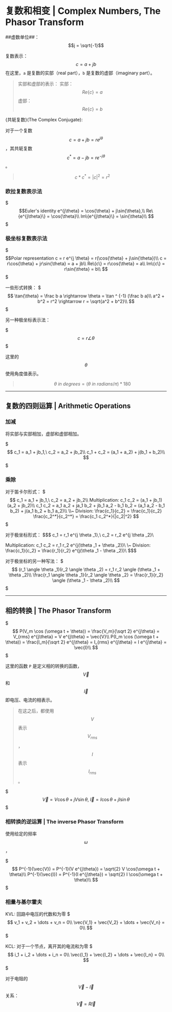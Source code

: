 # 复数和相变 | Complex Numbers, The Phasor Transform

##虚数单位##：$$j = \sqrt{-1}$$

复数表示：$$c = a + jb$$
在这里，``a`` 是复数的实部（real part），``b`` 是复数的虚部（imaginary part）。

> 实部和虚部的表示：
> 实部：$$Re\{c\} = a$$
> 虚部：$$Re\{c\} = b$$

{共轭复数}(The Complex Conjugate):

对于一个复数 $$c = a + jb = r e^{j\theta}$$，其共轭复数 $$c^* = a - jb = r e^{-j\theta}$$。

> $$c * c^* = |c|^2 = r^2$$

### 欧拉复数表示法

$$$Euler's identity
e^{j\theta} = \cos{\theta} + j\sin{\theta},\\
Re\{e^{j\theta}\} = \cos{\theta}\\
Im\{e^{j\theta}\} = \sin{\theta}\\
$$$

### 极坐标复数表示法

$$$Polar representation
c = r e^{j \theta} = r(\cos{\theta} + j\sin{\theta})\\
c = r\cos{\theta} + jr\sin{\theta} = a + jb\\
Re\{c\} = r\cos{\theta} = a\\
Im\{c\} = r\sin{\theta} = b\\
$$$

一些形式转换：
$$$
\tan{\theta} = \frac b a \rightarrow \theta = \tan ^ {-1} (\frac b a)\\
a^2 + b^2 = r^2 \rightarrow r = \sqrt{a^2 + b^2}\\
$$$

另一种极坐标表示法：

$$$
c = r\angle \theta
$$$

这里的 $$\theta$$ 使用角度值表示。

> $$\theta\ in\ degrees = (\theta\ in\ radians / \pi) * 180$$

- - -

## 复数的四则运算 | Arithmetic Operations

### 加减

将实部与实部相加，虚部和虚部相加。

$$$
c_1 = a_1 + jb_1,\ c_2 = a_2 + jb_2\\
c_1 + c_2 = (a_1 + a_2) + j(b_1 + b_2)\\
$$$

### 乘除

对于笛卡尔形式：
$$$
c_1 = a_1 + jb_1,\ c_2 = a_2 + jb_2\\
Multiplication:
c_1 c_2 = (a_1 + jb_1)(a_2 + jb_2)\\
c_1 c_2 = a_1 a_2 + ja_1 b_2 + jb_1 a_2 - b_1 b_2 = (a_1 a_2 - b_1 b_2) + j(a_1 b_2 + b_1 a_2)\\
\\~
Division:
\frac{c_1}{c_2} = \frac{c_1}{c_2} \frac{c_2^*}{c_2^*} = \frac{c_1 c_2^*}{|c_2|^2}
$$$

对于极坐标形式：
$$$
c_1 = r_1 e^{j \theta _1},\ c_2 = r_2 e^{j \theta _2}\\

Multiplication: c_1 c_2 = r_1 r_2 e^{j(\theta _1 + \theta _2)}\\
\\~
Division:
\frac{c_1}{c_2} = \frac{r_1}{r_2} e^{j(\theta _1 - \theta _2)}\\
$$$

对于极坐标的另一种写法：
$$$
(r_1 \angle \theta _1)(r_2 \angle \theta _2) = r_1 r_2 \angle (\theta _1 + \theta _2)\\
\frac{r_1 \angle \theta _1}{r_2 \angle \theta _2} = \frac{r_1}{r_2} \angle (\theta _1 - \theta _2)\\
$$$

- - -

## 相的转换 | The Phasor Transform 

$$$
P(V_m \cos (\omega t + \theta)) = \frac{V_m}{\sqrt 2} e^{j\theta} = V_{rms} e^{j\theta} = V e^{j\theta} = \vec{V}\\
P(I_m \cos (\omega t + \theta)) = \frac{I_m}{\sqrt 2} e^{j\theta} = I_{rms} e^{j\theta} = I e^{j\theta} = \vec{I}\\
$$$

这里的函数 ``P`` 是定义相的转换的函数，$$\vec{V}$$ 和 $$\vec{I}$$ 即电压、电流的相表示。

> 在这之后，都使用 $$V$$ 表示 $$V_{rms}$$，$$I$$ 表示 $$I_{rms}$$。

$$$
\vec{V} = V \cos{\theta} + jV \sin{\theta},\ \vec{I} = I \cos{\theta} + jI \sin{\theta}
$$$

### 相转换的逆运算 | The inverse Phasor Transform

使用给定的频率 $$\omega$$，

$$$
P^{-1}(\vec{V}) = P^{-1}(V e^{j\theta}) = \sqrt{2} V \cos(\omega t + \theta)\\
P^{-1}(\vec{I}) = P^{-1}(I e^{j\theta}) = \sqrt{2} I \cos(\omega t + \theta)\\
$$$

### 相量与基尔霍夫

KVL: 回路中电压的代数和为零
$$$
v_1 + v_2 + \dots + v_n = 0\\
\vec{V_1} + \vec{V_2} + \dots + \vec{V_n} = 0\\
$$$

KCL: 对于一个节点，离开其的电流和为零
$$$
i_1 + i_2 + \dots + i_n = 0\\
\vec{I_1} + \vec{I_2} + \dots + \vec{I_n} = 0\\
$$$

对于电阻的 $$\vec{V} - \vec{I}$$ 关系：$$\vec{V} = R\vec{I}$$
